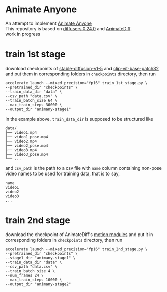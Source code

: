 # Animate Anyone
An attempt to implement [Animate Anyone](https://arxiv.org/abs/2311.17117) \
This repository is based on [diffusers 0.24.0](https://github.com/huggingface/diffusers/tree/v0.24.0) and [AnimateDiff](https://github.com/guoyww/AnimateDiff). \
work in progress

# train 1st stage
download checkpoints of [stable-diffusion-v1-5](https://huggingface.co/runwayml/stable-diffusion-v1-5) and [clip-vit-base-patch32](https://huggingface.co/openai/clip-vit-base-patch32) and put them in corresponding folders in `checkpoints` directory, then 
run

```
accelerate launch --mixed_precision="fp16" train_1st_stage.py \
--pretrained_dir "checkpoints" \
--train_data_dir "data" \
--csv_path "data.csv" \
--train_batch_size 64 \
--max_train_steps 30000 \
--output_dir "animany-stage1"
```

In the example above, `train_data_dir` is supposed to be structured like 

```
data/
├── video1.mp4
├── video1_pose.mp4
├── video2.mp4
├── video2_pose.mp4
├── video3.mp4
├── video3_pose.mp4
└── ...
```

and `csv_path` is the path to a csv file with `name` column containing non-pose video names to be used for training data, that is to say,

```
name
video1
video2
video3
...
```

# train 2nd stage

download the checkpoint of AnimateDiff's [motion modules](https://huggingface.co/guoyww/animatediff) and put it in corresponding folders in `checkpoints` directory, then 
run

```
accelerate launch --mixed_precision="fp16" train_2nd_stage.py \
--pretrained_dir "checkpoints" \
--stage1_dir "animany-stage1" \
--train_data_dir "data" \
--csv_path "data.csv" \
--train_batch_size 4 \
--num_frames 24 \
--max_train_steps 10000 \
--output_dir "animany-stage2"
```

